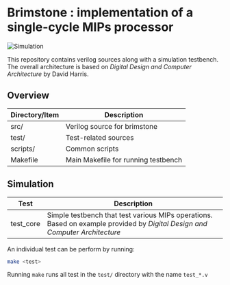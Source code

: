 # Brimstone : implementation of a single-cycle MIPs processor

![Simulation](https://github.com/Ang-Andrew/brimstone/workflows/simulation/badge.svg)

This repository contains verilog sources along with a simulation testbench. The overall architecture is based on *Digital Design and Computer Architecture* by David Harris.

## Overview

| Directory/Item | Description                         |
|----------------|-------------------------------------|
| src/           | Verilog source for brimstone        |
| test/          | Test-related sources                |
| scripts/       | Common scripts                      |
| Makefile       | Main Makefile for running testbench |

## Simulation

| Test      | Description                                                                                                                   |
|-----------|-------------------------------------------------------------------------------------------------------------------------------|
| test_core | Simple testbench that test various MIPs operations. Based on example provided by *Digital Design and Computer Architecture*   |

An individual test can be perform by running:
```bash
make <test>
```
Running `make` runs all test in the `test/` directory with the name `test_*.v`
